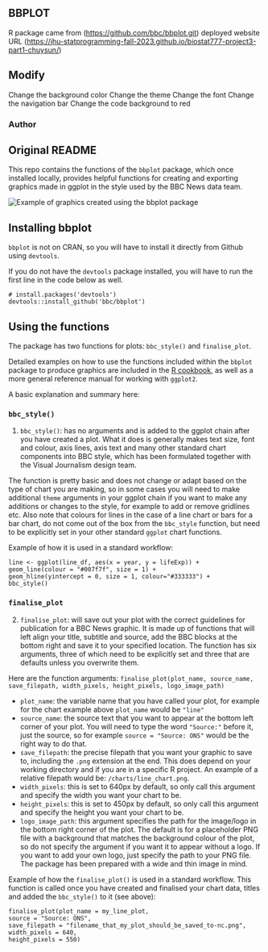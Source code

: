 ## BBPLOT


R package came from (https://github.com/bbc/bbplot.git)
deployed website URL (https://jhu-statprogramming-fall-2023.github.io/biostat777-project3-part1-chuysun/)

## Modify 

Change the background color
Change the theme
Change the font
Change the navigation bar
Change the code background to red 

### Author 


## Original README
This repo contains the functions of the `bbplot` package, which once installed locally, provides helpful functions for creating and exporting  graphics made in ggplot in the style used by the BBC News data team.

![Example of graphics created using the bbplot package](chart_examples/bbplot_example_plots.png)

## Installing bbplot

`bbplot` is not on CRAN, so you will have to install it directly from Github using `devtools`. 

If you do not have the `devtools` package installed, you will have to run the first line in the code below as well. 

```
# install.packages('devtools')
devtools::install_github('bbc/bbplot')
```

## Using the functions

The package has two functions for plots: `bbc_style()` and `finalise_plot`.

Detailed examples on how to use the functions included within the `bbplot` package to produce graphics are included in the [R cookbook](https://bbc.github.io/rcookbook/), as well as a more general reference manual for working with `ggplot2`.

A basic explanation and summary here:

### `bbc_style()`

1. `bbc_style()`: has no arguments and is added to the ggplot chain after you have created a plot. What it does is generally makes text size, font and colour, axis lines, axis text and many other standard chart components into BBC style, which has been formulated together with the Visual Journalism design team. 

The function is pretty basic and does not change or adapt based on the type of chart you are making, so in some cases you will need to make additional `theme` arguments in your ggplot chain if you want to make any additions or changes to the style, for example to add or remove gridlines etc. Also note that colours for lines in the case of a line chart or bars for a bar chart, do not come out of the box from the `bbc_style` function, but need to be explicitly set in your other standard `ggplot` chart functions.

Example of how it is used in a standard workflow:

```
line <- ggplot(line_df, aes(x = year, y = lifeExp)) +
geom_line(colour = "#007f7f", size = 1) +
geom_hline(yintercept = 0, size = 1, colour="#333333") +
bbc_style()
```
### `finalise_plot`

2. `finalise_plot`: will save out your plot with the correct guidelines for publication for a BBC News graphic. It is made up of functions that will left align your title, subtitle and source, add the BBC blocks at the bottom right and save it to your specified location. The function has six arguments, three of which need to be explicitly set and three that are defaults unless you overwrite them.  

Here are the function arguments:
`finalise_plot(plot_name, source_name, save_filepath, width_pixels, height_pixels, logo_image_path)`

* `plot_name`: the variable name that you have called your plot, for example for the chart example above `plot_name` would be `"line"`    
*  `source_name`: the source text that you want to appear at the bottom left corner of your plot. You will need to type the word `"Source:"`  before it, just the source, so for example `source = "Source: ONS"` would be the right way to do that.
* `save_filepath`: the precise filepath that you want your graphic to save to, including the `.png` extension at the end. This does depend on your working directory and if you are in a specific R project. An example of a relative filepath would be: `/charts/line_chart.png`.  
* `width_pixels`: this is set to 640px by default, so only call this argument and specify the width you want your chart to be. 
* `height_pixels`: this is set to 450px by default, so only call this argument and specify the height you want your chart to be. 
* `logo_image_path`: this argument specifies the path for the image/logo in the bottom right corner of the plot. The default is for a placeholder PNG file with a background that matches the background colour of the plot, so do not specify the argument if you want it to appear without a logo. If you want to add your own logo, just specify the path to your PNG file. The package has been prepared with a wide and thin image in mind. 

Example of how the `finalise_plot()` is used in a standard workflow. This function is called once you have created and finalised your chart data, titles and added the `bbc_style()` to it (see above):

```
finalise_plot(plot_name = my_line_plot,
source = "Source: ONS",
save_filepath = "filename_that_my_plot_should_be_saved_to-nc.png",
width_pixels = 640,
height_pixels = 550)
```
